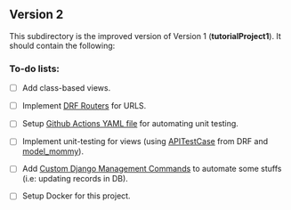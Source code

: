 ## Version 2

This subdirectory is the improved version of Version 1 (**tutorialProject1**). It should contain the following:

### To-do lists:

* [ ] Add class-based views.

* [ ] Implement [DRF Routers](https://www.django-rest-framework.org/api-guide/routers/) for URLS.

* [ ] Setup [Github Actions YAML file](../.github/workflows/github-actions-ci.yml) for automating unit testing.

* [ ] Implement unit-testing for views (using [APITestCase](https://www.django-rest-framework.org/api-guide/testing/#api-test-cases) from DRF and [model_mommy](https://model-mommy.readthedocs.io/en/latest/basic_usage.html)).

* [ ] Add [Custom Django Management Commands](https://docs.djangoproject.com/en/dev/howto/custom-management-commands/) to automate some stuffs (i.e: updating records in DB).

* [ ] Setup Docker for this project.
